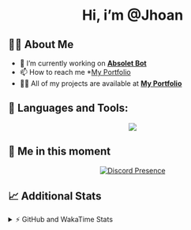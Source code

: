 <h1 align="center">Hi, i’m @Jhoan</h1>

## 🙋‍♂️ About Me

- 🔭 I’m currently working on **[Absolet Bot](https://strider.cloud)**
- 📫 How to reach me *[My Portfolio](https://jhoan.me/contact)
- 👨‍💻 All of my projects are available at **[My Portfolio](https://jhoan.me)**

## 🚀 Languages and Tools:
<p align="center">
  <a href="https://skillicons.dev">
    <img src="https://skillicons.dev/icons?i=js,ts,html,css,bootstrap,nodejs,express,vscode,neovim,vim,atom,cloudflare,git,github,discord,bots,linux,mongodb,nginx,redis,wordpress,heroku&perline=11" />
  </a>
</p>
  
## 👤 Me in this moment
<p align="center">
    <a href="https://discord.com/users/612460795124776960" target="_blank" rel="nofollow">
        <img src="https://lanyard-profile-readme.vercel.app/api/612460795124776960?idleMessage=Probably%20coding%20Absolet..." alt="Discord Presence" align="center">
    </a>
</p>

## 📈 Additional Stats
<details>
    <summary>⚡ GitHub and WakaTime Stats</summary>
    <br/>

<!--START_SECTION:waka-->
![Code Time](http://img.shields.io/badge/Code%20Time-478%20hrs%2010%20mins-blue)

**🐱 My GitHub Data** 

> 🏆 1,019 Contributions in the Year 2022
 > 
> 📦 168.8 kB Used in GitHub's Storage 
 > 
> 💼 Opted to Hire
 > 
> 📜 4 Public Repositories 
 > 
> 🔑 36 Private Repositories  
 > 
**I'm an Early 🐤** 

```text
🌞 Morning    83 commits     ██░░░░░░░░░░░░░░░░░░░░░░░   10.61% 
🌆 Daytime    346 commits    ███████████░░░░░░░░░░░░░░   44.25% 
🌃 Evening    317 commits    ██████████░░░░░░░░░░░░░░░   40.54% 
🌙 Night      36 commits     █░░░░░░░░░░░░░░░░░░░░░░░░   4.6%

```
📅 **I'm Most Productive on Saturday** 

```text
Monday       115 commits    ███░░░░░░░░░░░░░░░░░░░░░░   14.71% 
Tuesday      130 commits    ████░░░░░░░░░░░░░░░░░░░░░   16.62% 
Wednesday    131 commits    ████░░░░░░░░░░░░░░░░░░░░░   16.75% 
Thursday     76 commits     ██░░░░░░░░░░░░░░░░░░░░░░░   9.72% 
Friday       109 commits    ███░░░░░░░░░░░░░░░░░░░░░░   13.94% 
Saturday     153 commits    █████░░░░░░░░░░░░░░░░░░░░   19.57% 
Sunday       68 commits     ██░░░░░░░░░░░░░░░░░░░░░░░   8.7%

```


📊 **This Week I Spent My Time On** 

```text
⌚︎ Time Zone: America/Bogota

💬 Programming Languages: 
JavaScript               6 hrs 44 mins       ██████████████████████░░░   87.55% 
TypeScript               29 mins             █░░░░░░░░░░░░░░░░░░░░░░░░   6.3% 
YAML                     12 mins             ░░░░░░░░░░░░░░░░░░░░░░░░░   2.79% 
JSON                     8 mins              ░░░░░░░░░░░░░░░░░░░░░░░░░   1.9% 
HTML                     5 mins              ░░░░░░░░░░░░░░░░░░░░░░░░░   1.26%

🔥 Editors: 
VS Code                  7 hrs 42 mins       █████████████████████████   100.0%

🐱‍💻 Projects: 
Absolet-Bot              6 hrs 46 mins       ██████████████████████░░░   87.91% 
aoc-native               24 mins             █░░░░░░░░░░░░░░░░░░░░░░░░   5.31% 
strider-builder          21 mins             █░░░░░░░░░░░░░░░░░░░░░░░░   4.63% 
Absolet-Bot-2.9          5 mins              ░░░░░░░░░░░░░░░░░░░░░░░░░   1.09% 
bot                      4 mins              ░░░░░░░░░░░░░░░░░░░░░░░░░   1.05%

💻 Operating System: 
Linux                    7 hrs 42 mins       █████████████████████████   100.0%

```

**I Mostly Code in JavaScript** 

```text
JavaScript               16 repos            ████████████████░░░░░░░░░   64.0% 
Java                     3 repos             ███░░░░░░░░░░░░░░░░░░░░░░   12.0% 
TypeScript               3 repos             ███░░░░░░░░░░░░░░░░░░░░░░   12.0% 
Shell                    1 repo              █░░░░░░░░░░░░░░░░░░░░░░░░   4.0% 
CSS                      1 repo              █░░░░░░░░░░░░░░░░░░░░░░░░   4.0%

```



 Last Updated on 09/11/2022 06:22:07 UTC
<!--END_SECTION:waka-->
</details>
